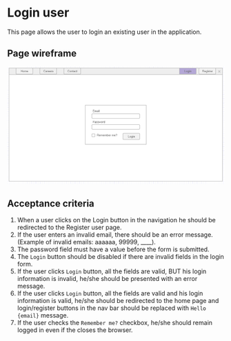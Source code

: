 # Login user

This page allows the user to login an existing user in the application.

## Page wireframe

![Home Page](../assets/login.png)

## Acceptance criteria

1. When a user clicks on the Login button in the navigation he should be redirected to the Register user page.
2. If the user enters an invalid email, there should be an error message. (Example of invalid emails: aaaaaa, 99999, ____).
3. The password field must have a value before the form is submitted.
4. The `Login` button should be disabled if there are invalid fields in the login form.
5. If the user clicks `Login` button, all the fields are valid, BUT his login information is invalid, he/she should be presented with an error message.
6. If the user clicks `Login` button, all the fields are valid and his login information is valid, he/she should be redirected to the home page and login/register buttons in the nav bar should be replaced with `Hello {email}` message.
7. If the user checks the `Remember me?` checkbox, he/she should remain logged in even if the closes the browser.